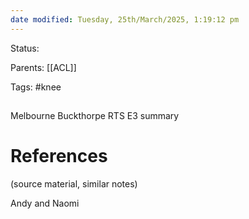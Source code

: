 ```yaml
---
date modified: Tuesday, 25th/March/2025, 1:19:12 pm
---
```


Status:

Parents: [[ACL]]

Tags: #knee 

## 
Melbourne
Buckthorpe RTS
E3 summary


# References
(source material, similar notes)

Andy and Naomi